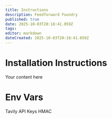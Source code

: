 ```yaml
---
title: Instructions
description: Feedforward Foundry
published: true
date: 2025-10-03T20:18:41.059Z
tags: 
editor: markdown
dateCreated: 2025-10-03T20:18:41.059Z
---
```


# Installation Instructions
Your content here

# Env Vars
Tavily
API Keys
HMAC